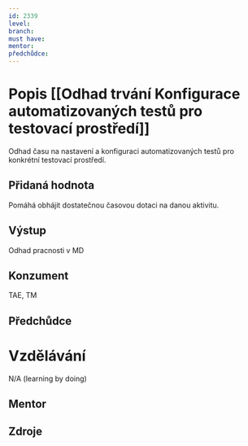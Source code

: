 ```yaml
---
id: 2339
level: 
branch: 
must have: 
mentor: 
předchůdce: 
---
```



# Popis [[Odhad trvání Konfigurace automatizovaných testů pro testovací prostředí]]
Odhad času na nastavení a konfiguraci automatizovaných testů pro konkrétní testovací prostředí.

## Přidaná hodnota
Pomáhá obhájit dostatečnou časovou dotaci na danou aktivitu.

## Výstup
Odhad pracnosti v MD

## Konzument
TAE, TM

## Předchůdce


# Vzdělávání
N/A (learning by doing)

## Mentor


## Zdroje